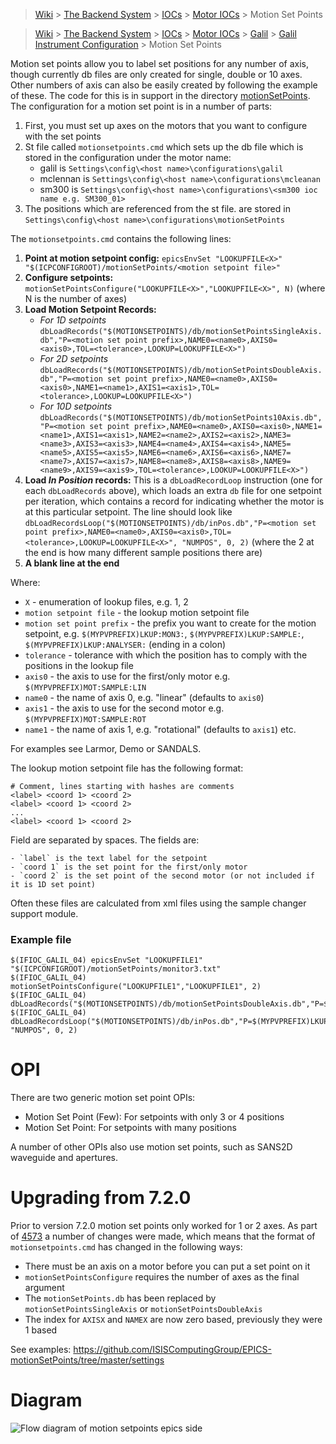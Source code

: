 > [Wiki](Home) > [The Backend System](The-Backend-System) > [IOCs](IOCs) > [Motor IOCs](Motor-IOCs) > Motion Set Points

> [Wiki](Home) > [The Backend System](The-Backend-System) > [IOCs](IOCs) > [Motor IOCs](Motor-IOCs) > [Galil](Galil) > [Galil Instrument Configuration](https://github.com/ISISComputingGroup/ibex_developers_manual/wiki/Galil-Instrument-Configuration) > Motion Set Points

Motion set points allow you to label set positions for any number of axis, though currently db files are only created for single, double or 10 axes. Other numbers of axis can also be easily created by following the example of these. The code for this is in support in the directory [motionSetPoints](https://github.com/ISISComputingGroup/EPICS-motionSetPoints). The configuration for a motion set point is in a number of parts:

1. First, you must set up axes on the motors that you want to configure with the set points
1. St file called `motionsetpoints.cmd` which sets up the db file which is stored in the configuration under the motor name:
    - galil is `Settings\config\<host name>\configurations\galil`
    - mclennan is `Settings\config\<host name>\configurations\mcleanan`
    - sm300 is `Settings\config\<host name>\configurations\<sm300 ioc name e.g. SM300_01>`
1. The positions which are referenced from the st file. are stored in  `Settings\config\<host name>\configurations\motionSetPoints`

The  `motionsetpoints.cmd` contains the following lines:

1. **Point at motion setpoint config:** `epicsEnvSet "LOOKUPFILE<X>" "$(ICPCONFIGROOT)/motionSetPoints/<motion setpoint file>"`
1. **Configure setpoints:** `motionSetPointsConfigure("LOOKUPFILE<X>","LOOKUPFILE<X>", N)` (where N is the number of axes)
1. **Load Motion Setpoint Records:**
    * *For 1D setpoints* `dbLoadRecords("$(MOTIONSETPOINTS)/db/motionSetPointsSingleAxis.db","P=<motion set point prefix>,NAME0=<name0>,AXIS0=<axis0>,TOL=<tolerance>,LOOKUP=LOOKUPFILE<X>")`
    * *For 2D setpoints* `dbLoadRecords("$(MOTIONSETPOINTS)/db/motionSetPointsDoubleAxis.db","P=<motion set point prefix>,NAME0=<name0>,AXIS0=<axis0>,NAME1=<name1>,AXIS1=<axis1>,TOL=<tolerance>,LOOKUP=LOOKUPFILE<X>")`
    * *For 10D setpoints* `dbLoadRecords("$(MOTIONSETPOINTS)/db/motionSetPoints10Axis.db","P=<motion set point prefix>,NAME0=<name0>,AXIS0=<axis0>,NAME1=<name1>,AXIS1=<axis1>,NAME2=<name2>,AXIS2=<axis2>,NAME3=<name3>,AXIS3=<axis3>,NAME4=<name4>,AXIS4=<axis4>,NAME5=<name5>,AXIS5=<axis5>,NAME6=<name6>,AXIS6=<axis6>,NAME7=<name7>,AXIS7=<axis7>,NAME8=<name8>,AXIS8=<axis8>,NAME9=<name9>,AXIS9=<axis9>,TOL=<tolerance>,LOOKUP=LOOKUPFILE<X>")`
1. **Load _In Position_ records:** This is a `dbLoadRecordLoop` instruction (one for each `dbLoadRecords` above), which loads an extra `db` file for one setpoint per iteration, which contains a record for indicating whether the motor is at this particular setpoint. The line should look like `dbLoadRecordsLoop("$(MOTIONSETPOINTS)/db/inPos.db","P=<motion set point prefix>,NAME0=<name0>,AXIS0=<axis0>,TOL=<tolerance>,LOOKUP=LOOKUPFILE<X>", "NUMPOS", 0, 2)` (where the 2 at the end is how many different sample positions there are)
1. **A blank line at the end**

Where:
* `X` - enumeration of lookup files, e.g. 1, 2
* `motion setpoint file` - the lookup motion setpoint file
* `motion set point prefix` - the prefix you want to create for the motion setpoint, e.g. `$(MYPVPREFIX)LKUP:MON3:`, `$(MYPVPREFIX)LKUP:SAMPLE:`, `$(MYPVPREFIX)LKUP:ANALYSER:` (ending in a colon)
* `tolerance` - tolerance with which the position has to comply with the positions in the lookup file
* `axis0` - the axis to use for the first/only motor e.g. `$(MYPVPREFIX)MOT:SAMPLE:LIN`
* `name0` -  the name of axis 0, e.g. "linear" (defaults to `axis0`)
* `axis1` - the axis to use for the second motor e.g. `$(MYPVPREFIX)MOT:SAMPLE:ROT`
* `name1` -  the name of axis 1, e.g. "rotational" (defaults to `axis1`)
etc.

For examples see Larmor, Demo or SANDALS.

The lookup motion setpoint file has the following format:

    # Comment, lines starting with hashes are comments
    <label> <coord 1> <coord 2>
    <label> <coord 1> <coord 2>
    ...
    <label> <coord 1> <coord 2>

Field are separated by spaces. The fields are:

    - `label` is the text label for the setpoint
    - `coord 1` is the set point for the first/only motor
    - `coord 2` is the set point of the second motor (or not included if it is 1D set point)

Often these files are calculated from xml files using the sample changer support module.

### Example file

```
$(IFIOC_GALIL_04) epicsEnvSet "LOOKUPFILE1" "$(ICPCONFIGROOT)/motionSetPoints/monitor3.txt"
$(IFIOC_GALIL_04) motionSetPointsConfigure("LOOKUPFILE1","LOOKUPFILE1", 2)
$(IFIOC_GALIL_04) dbLoadRecords("$(MOTIONSETPOINTS)/db/motionSetPointsDoubleAxis.db","P=$(MYPVPREFIX)LKUP:MON3:,NAME0=linear,AXIS0=$(MYPVPREFIX)MOT:MONITOR3,TOL=0.1,LOOKUP=LOOKUPFILE1")
$(IFIOC_GALIL_04) dbLoadRecordsLoop("$(MOTIONSETPOINTS)/db/inPos.db","P=$(MYPVPREFIX)LKUP:MON3:,NAME0=linear,AXIS0=$(MYPVPREFIX)MOT:MONITOR3,TOL=0.1,LOOKUP=LOOKUPFILE1", "NUMPOS", 0, 2)
```

# OPI

There are two generic motion set point OPIs:
* Motion Set Point (Few): For setpoints with only 3 or 4 positions
* Motion Set Point: For setpoints with many positions

A number of other OPIs also use motion set points, such as SANS2D waveguide and apertures. 

# Upgrading from 7.2.0

Prior to version 7.2.0 motion set points only worked for 1 or 2 axes. As part of [4573](https://github.com/ISISComputingGroup/IBEX/issues/4573) a number of changes were made, which means that the format of `motionsetpoints.cmd` has changed in the following ways:

* There must be an axis on a motor before you can put a set point on it
* `motionSetPointsConfigure` requires the number of axes as the final argument
* The `motionSetPoints.db` has been replaced by `motionSetPointsSingleAxis` or `motionSetPointsDoubleAxis`
* The index for `AXISX` and `NAMEX` are now zero based, previously they were 1 based

See examples: https://github.com/ISISComputingGroup/EPICS-motionSetPoints/tree/master/settings

# Diagram

![Flow diagram of motion setpoints epics side](https://raw.githubusercontent.com/wiki/ISISComputingGroup/ibex_developers_manual/motionSetpoints/motionSetpoints.png)